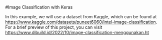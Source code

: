 #Image Classification with Keras

In this example, we will use a dataset from Kaggle, which can be found at https://www.kaggle.com/datasets/puneet6060/intel-image-classification. For a brief preview of this project, you can visit https://www.dibuild.id/2022/10/image-classification-menggunakan.ht
